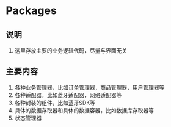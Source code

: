 #  Packages

## 说明
1. 这里存放主要的业务逻辑代码，尽量与界面无关

## 主要内容
1. 各种业务管理器，比如订单管理器，商品管理器，用户管理器等
2. 各种适配器，比如蓝牙适配器，网络适配器等
3. 各种封装的组件，比如蓝牙SDK等
4. 具体的数据存取器和具体的数据容器，比如数据库存取器等
5. 状态管理器
